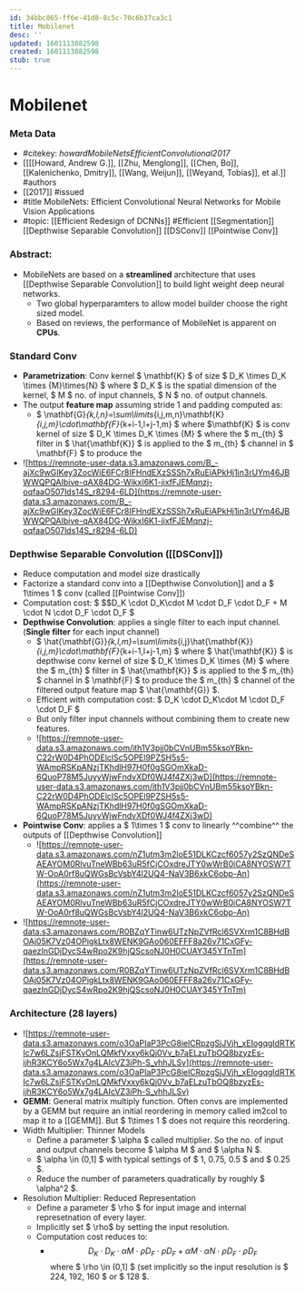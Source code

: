 ```yaml
---
id: 34bbc865-ff6e-41d8-8c5c-70c6b37ca3c1
title: Mobilenet
desc: ''
updated: 1601113882598
created: 1601113882598
stub: true
---
```

# Mobilenet

### Meta Data
- #citekey: _howardMobileNetsEfficientConvolutional2017_
- [[[[Howard, Andrew G.]], [[Zhu, Menglong]], [[Chen, Bo]], [[Kalenichenko, Dmitry]], [[Wang, Weijun]], [[Weyand, Tobias]], et al.]] #authors
- [[2017]] #issued
- #title MobileNets: Efficient Convolutional Neural Networks for Mobile Vision Applications
- #topic: [[Efficient Redesign of DCNNs]]  #Efficient [[Segmentation]] [[Depthwise Separable Convolution]] [[DSConv]] [[Pointwise Conv]]
### **Abstract**:
  -  MobileNets are based on a **streamlined** architecture that uses [[Depthwise Separable Convolution]] to build light weight deep neural networks.
      - Two global hyperparamters to allow model builder choose the right sized model.
      - Based on reviews, the performance of MobileNet is apparent on **CPUs**.
  
### Standard Conv
 - **Parametrization**: Conv kernel $ \mathbf{K} $ of size $ D_K \times D_K \times {M}\times{N} $  where $ D_K $ is the spatial dimension of the kernel, $ M $ no. of input channels, $ N $ no. of output channels.
 - The output **feature map** assuming stride 1 and padding computed as:
     - $ \mathbf{G}_{k,l,n}=\sum\limits_{i,j,m,n}\mathbf{K}_{i,j,m}\cdot\mathbf{F}_{k+i-1,l+j-1,m} $   where $\mathbf{K} $ is conv kernel of size $ D_K \times D_K \times {M} $ where the $ m_{th} $ filter in $ \hat{\mathbf{K}} $ is applied to the $ m_{th} $ channel in $ \mathbf{F} $ to produce the 
 - ![https://remnote-user-data.s3.amazonaws.com/B_-ajXc9wGIKey3ZocWiE6FCr8IFHndEXzSSSh7xRuEiAPkHj1in3rUYm46JBWWQPQAIbive-qAX84DG-WikxI6K1-jixfFJEMqnzj-oqfaaO507lds14S_r8294-6LD](https://remnote-user-data.s3.amazonaws.com/B_-ajXc9wGIKey3ZocWiE6FCr8IFHndEXzSSSh7xRuEiAPkHj1in3rUYm46JBWWQPQAIbive-qAX84DG-WikxI6K1-jixfFJEMqnzj-oqfaaO507lds14S_r8294-6LD)
  
### Depthwise Separable Convolution  ([[DSConv]])
  - Reduce computation and model size drastically
  - Factorize a standard conv into a [[Depthwise Convolution]] and a $ 1\times 1 $ conv (called [[Pointwise Conv]])
  - Computation cost: $  $$D_K \cdot D_K\cdot M \cdot D_F \cdot D_F + M \cdot N \cdot D_F \cdot D_F $
  - **Depthwise Convolution**: applies a single filter to each input channel. (**Single filter** for each input channel)
      - $ \hat{\mathbf{G}}_{k,l,m}=\sum\limits_{i,j}\hat{\mathbf{K}}_{i,j,m}\cdot\mathbf{F}_{k+i-1,l+j-1,m} $   where $ \hat{\mathbf{K}} $ is depthwise conv kernel of size $ D_K \times D_K \times {M} $ where the $ m_{th} $ filter in $ \hat{\mathbf{K}} $ is applied to the $ m_{th} $ channel in $ \mathbf{F} $ to produce the $ m_{th} $ channel of the filtered output feature map $ \hat{\mathbf{G}} $.
      - Efficient with computation cost: $ D_K \cdot D_K\cdot M \cdot D_F \cdot D_F $ 
      - But only filter input channels without combining them to create new features.
      - ![https://remnote-user-data.s3.amazonaws.com/ith1V3pjj0bCVnUBm55ksoYBkn-C22rW0D4PhODElclSc5OPEl9PZSH5s5-WAmpRSKpANzjTKhdlH97H0f0gSGOmXkaD-6QuoP78M5JuyyWjwFndvXDf0WJ4f4ZXj3wD](https://remnote-user-data.s3.amazonaws.com/ith1V3pjj0bCVnUBm55ksoYBkn-C22rW0D4PhODElclSc5OPEl9PZSH5s5-WAmpRSKpANzjTKhdlH97H0f0gSGOmXkaD-6QuoP78M5JuyyWjwFndvXDf0WJ4f4ZXj3wD)  
  - **Pointwise Conv**: applies a $ 1\times 1 $ conv to linearly ^^combine^^ the outputs of [[Depthwise Convolution]] 
      - ![https://remnote-user-data.s3.amazonaws.com/nZ1utm3m2loE51DLKCzcf6057y2SzQNDeSAEAYOM0RlvuTneWBb63uR5fCjCOxdreJTY0wWrB0iCA8NYOSW7TW-OoA0rf8uQWGsBcVsbY4l2UQ4-NaV3B6xkC6obp-An](https://remnote-user-data.s3.amazonaws.com/nZ1utm3m2loE51DLKCzcf6057y2SzQNDeSAEAYOM0RlvuTneWBb63uR5fCjCOxdreJTY0wWrB0iCA8NYOSW7TW-OoA0rf8uQWGsBcVsbY4l2UQ4-NaV3B6xkC6obp-An)  
  - ![https://remnote-user-data.s3.amazonaws.com/R0BZqYTinw6UTzNpZVfRcl6SVXrm1C8BHdBOAj05K7Vz04OPigkLtx8WENK9GAo060EFFF8a26v71CxGFy-qaezInGDjDycS4wRpo2K9hjQScsoNJ0H0CUAY345YTnTm](https://remnote-user-data.s3.amazonaws.com/R0BZqYTinw6UTzNpZVfRcl6SVXrm1C8BHdBOAj05K7Vz04OPigkLtx8WENK9GAo060EFFF8a26v71CxGFy-qaezInGDjDycS4wRpo2K9hjQScsoNJ0H0CUAY345YTnTm)
### Architecture (28 layers)
- ![https://remnote-user-data.s3.amazonaws.com/o3OaPIaP3PcG8ielCRpzgSjJVjh_xEIogqgIdRTKIc7w6LZsjFSTKvOnLQMkfVxxy6kQj0Vv_b7aELzuTbOQ8bzyzEs-ijhR3KCY6o5Wx7g4LAIcVZ3iPh-S_vhhJLSv](https://remnote-user-data.s3.amazonaws.com/o3OaPIaP3PcG8ielCRpzgSjJVjh_xEIogqgIdRTKIc7w6LZsjFSTKvOnLQMkfVxxy6kQj0Vv_b7aELzuTbOQ8bzyzEs-ijhR3KCY6o5Wx7g4LAIcVZ3iPh-S_vhhJLSv)  
- **GEMM**: General matrix multiply function. Often convs are implemented by a GEMM but require an initial reordering in memory called im2col to map it to a [[GEMM]]. But $ 1\times 1 $ does not require this reordering.
- Width Multiplier: Thinner Models
    - Define a parameter $ \alpha $ called multiplier. So the no. of input and output channels become $ \alpha M $ and $ \alpha N $.
    - $ \alpha \in (0,1] $ with typical settings of $ 1, 0.75, 0.5 $ and $ 0.25 $.
    - Reduce the number of parameters quadratically by roughly $ \alpha^2 $.
- Resolution Multiplier: Reduced Representation
    - Define a parameter $ \rho $ for input image and internal represetnation of every layer.
    - Implicitly set $ \rho$ by setting the input resolution.
    - Computation cost reduces to:
        - $$ D_K \cdot D_K \cdot \alpha M \cdot \rho D_F \cdot \rho D_F + \alpha M \cdot \alpha N \cdot \rho D_F \cdot \rho D_F $$ where $ \rho \in (0,1] $ (set implicitly so the input resolution is $ 224, 192, 160 $ or $ 128 $.
